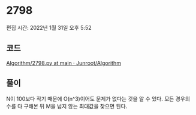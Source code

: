 # 2798

편집 시간: 2022년 1월 31일 오후 5:52

## 코드

[Algorithm/2798.py at main · Junroot/Algorithm](https://github.com/Junroot/Algorithm/blob/main/backjoon/2798.py)

## 풀이

N이 100보다 작기 때문에 O(n^3)이어도 문제가 없다는 것을 알 수 있다. 모든 경우의 수를 다 구해본 뒤 M을 넘지 않는 최대값을 찾으면 된다.